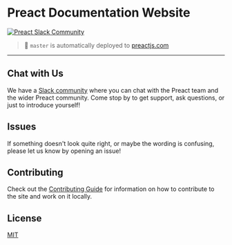 # Preact Documentation Website

[![Preact Slack Community](https://img.shields.io/badge/slack-Preact%20Slack%20Community-blue?logo=slack)](https://chat.preactjs.com/)

> :rocket: `master` is automatically deployed to [preactjs.com](https://preactjs.com)

---

## Chat with Us

We have a [Slack community](https://chat.preactjs.com/) where you can chat with the Preact team and the wider Preact community. Come stop by to get support, ask questions, or just to introduce yourself!

## Issues

If something doesn't look quite right, or maybe the wording is confusing, please let us know by opening an issue!

## Contributing

Check out the [Contributing Guide](./CONTRIBUTING.md) for information on how to contribute to the site and work on it locally.

## License

[MIT](./LICENSE)
